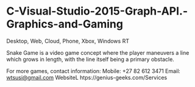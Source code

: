 # C-Visual-Studio-2015-Graph-API.-Graphics-and-Gaming
Desktop, Web, Cloud, Phone, Xbox, Windows RT 

Snake Game is a video game concept where the player maneuvers a line which grows in length, 
with the line itself being a primary obstacle.

For more games, contact information:
Mobile: +27 82 612 3471
Email: wtsusi@gmail.com
WebsiteL htps://genius-geeks.com/Services
